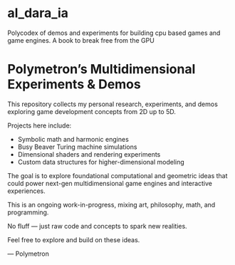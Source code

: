 # al_dara_ia
Polycodex of demos and experiments for building cpu based games and game engines. A book to break free from the GPU

# Polymetron’s Multidimensional Experiments & Demos

This repository collects my personal research, experiments, and demos exploring game development concepts from 2D up to 5D.

Projects here include:
- Symbolic math and harmonic engines  
- Busy Beaver Turing machine simulations  
- Dimensional shaders and rendering experiments  
- Custom data structures for higher-dimensional modeling  

The goal is to explore foundational computational and geometric ideas that could power next-gen multidimensional game engines and interactive experiences.

This is an ongoing work-in-progress, mixing art, philosophy, math, and programming.

No fluff — just raw code and concepts to spark new realities.

Feel free to explore and build on these ideas.

— Polymetron
